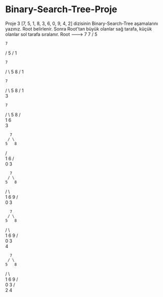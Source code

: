 # Binary-Search-Tree-Proje
Proje 3
[7, 5, 1, 8, 3, 6, 0, 9, 4, 2] dizisinin Binary-Search-Tree aşamalarını yazınız.
Root belirlenir. Sonra Root'tan büyük olanlar sağ tarafa, küçük olanlar sol tarafa sıralanır.
Root ---> 7
  7
 /
5

    7
   /
  5
 /
1

    7
   / \ 
  5   8
 /
1


    7
   / \ 
  5   8
 /
1
 \
  3
  
    7
   / \ 
  5   8
 / \
1   6
 \
  3
  
  
      7
     / \ 
    5   8
   / \
  1   6
 / \
0  3
  
  
      7
     / \ 
    5   8
   / \   \
  1   6   9
 / \
0  3


      7
     / \ 
    5   8
   / \   \
  1   6   9
 / \
0  3
    \
     4
  
  
      7
     / \ 
    5   8
   / \   \
  1   6   9
 / \
 0  3
   / \
  2  4
  
